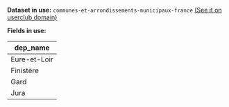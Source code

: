 **Dataset in use:** `communes-et-arrondissements-municipaux-france` [(See it on userclub domain)](https://userclub.opendatasoft.com/explore/dataset/communes-et-arrondissements-municipaux-france/table/)

**Fields in use:** 

| dep_name | 
|---|
|Eure-et-Loir|
|Finistère|
|Gard|
|Jura|